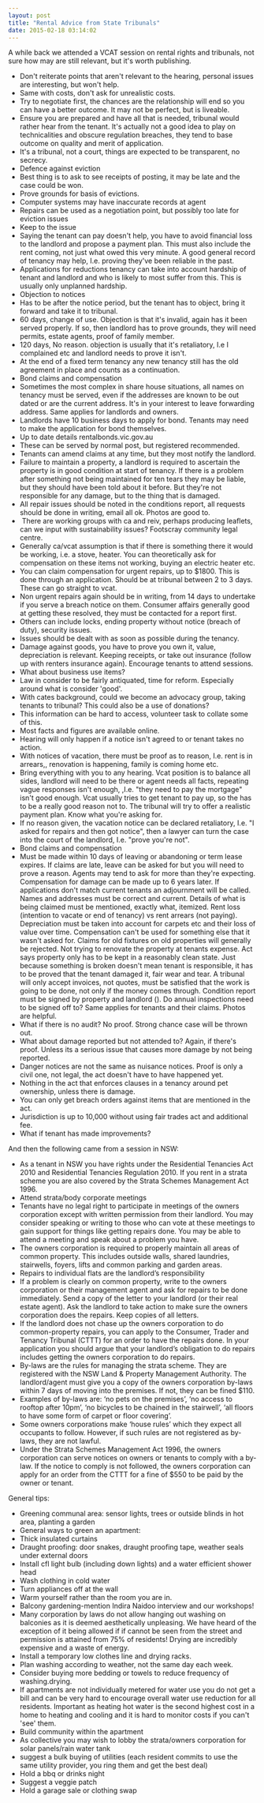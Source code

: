 ```yaml
---
layout: post
title: "Rental Advice from State Tribunals"
date: 2015-02-18 03:14:02
---
```


A while back we attended a VCAT session on rental rights and tribunals, not sure how may are still relevant, but it's worth publishing.

*   Don't reiterate points that aren't relevant to the hearing, personal issues are interesting, but won't help.
*   Same with costs, don't ask for unrealistic costs.
*   Try to negotiate first, the chances are the relationship will end so you can have a better outcome. It may not be perfect, but is liveable.
*   Ensure you are prepared and have all that is needed, tribunal would rather hear from the tenant. It's actually not a good idea to play on technicalities and obscure regulation breaches, they tend to base outcome on quality and merit of application. 
*   It's a tribunal, not a court, things are expected to be transparent, no secrecy.
*   Defence against eviction
*   Best thing is to ask to see receipts of posting, it may be late and the case could be won.
*   Prove grounds for basis of evictions.
*   Computer systems may have inaccurate records at agent
*   Repairs can be used as a negotiation point, but possibly too late for eviction issues
*   Keep to the issue
*   Saying the tenant can pay doesn't help, you have to avoid financial loss to the landlord and propose a payment plan. This must also include the rent coming, not just what owed this very minute. A good general record of tenancy may help, I.e. proving they've been reliable in the past.
*   Applications for reductions tenancy can take into account hardship of tenant and landlord and who is likely to most suffer from this. This is usually only unplanned hardship.
*   Objection to notices
*   Has to be after the notice period, but the tenant has to object, bring it forward and take it to tribunal.
*   60 days, change of use. Objection is that it's invalid, again has it been served properly. If so, then landlord has to prove grounds, they will need permits, estate agents, proof of family member.
*   120 days, No reason. objection is usually that it's retaliatory, I.e I complained etc and landlord needs to prove it isn't.
*   At the end of a fixed term tenancy any new tenancy still has the old agreement in place and counts as a continuation.
*   Bond claims and compensation
*   Sometimes the most complex in share house situations, all names on tenancy must be served, even if the addresses are known to be out dated or are the current address. It's in your interest to leave forwarding address. Same applies for landlords and owners.
*   Landlords have 10 business days to apply for bond. Tenants may need to make the application for bond themselves.
*   Up to date details rentalbonds.vic.gov.au
*   These can be served by normal post, but registered recommended.
*   Tenants can amend claims at any time, but they most notify the landlord.
*   Failure to maintain a property, a landlord is required to ascertain the property is in good condition at start of tenancy. If there is a problem after something not being maintained for ten tears they may be liable, but they should have been told about it before. But they're not responsible for any damage, but to the thing that is damaged.
*   All repair issues should be noted in the conditions report, all requests should be done in writing, email all ok. Photos are good to.
*    There are working groups with ca and reiv, perhaps producing leaflets, can we input with sustainability issues? Footscray community legal centre.
*   Generally ca/vcat assumption is that if there is something there it would be working, i.e. a stove, heater. You can theoretically ask for compensation on these items not working, buying an electric heater etc.
*   You can claim compensation for urgent repairs, up to $1800. This is done through an application. Should be at tribunal between 2 to 3 days. These can go straight to vcat.
*   Non urgent repairs again should be in writing, from 14 days to undertake if you serve a breach notice on them. Consumer affairs generally good at getting these resolved, they must be contacted for a report first.
*   Others can include locks, ending property without notice (breach of duty), security issues.
*   Issues should be dealt with as soon as possible during the tenancy.
*   Damage against goods, you have to prove you own it, value, depreciation is relevant. Keeping receipts, or take out insurance (follow up with renters insurance again). Encourage tenants to attend sessions.
*   What about business use items?
*   Law in consider to be fairly antiquated, time for reform. Especially around what is consider 'good'.
*   With cates background, could we become an advocacy group, taking tenants to tribunal? This could also be a use of donations?
*   This information can be hard to access, volunteer task to collate some of this.
*   Most facts and figures are available online.
*   Hearing will only happen if a notice isn't agreed to or tenant takes no action.
*   With notices of vacation, there must be proof as to reason, I.e. rent is in arrears,, renovation is happening, family is coming home etc.
*   Bring everything with you to any hearing. Vcat position is to balance all sides, landlord will need to be there or agent needs all facts, repeating vague responses isn't enough, ,I.e. "they need to pay the mortgage" isn't good enough. Vcat usually tries to get tenant to pay up, so the has to be a really good reason not to. The tribunal will try to offer a realistic payment plan. Know what you're asking for.
*   If no reason given, the vacation notice can be declared retaliatory, I.e. "I asked for repairs and then got notice", then a lawyer can turn the case into the court of the landlord, I.e. "prove you're not".
*   Bond claims and compensation
*   Must be made within 10 days of leaving or abandoning or term lease expires. If claims are late, leave can be asked for but you will need to prove a reason. Agents may tend to ask for more than they're expecting. Compensation for damage can be made up to 6 years later. If applications don't match current tenants an adjournment will be called. Names and addresses must be correct and current. Details of what is being claimed must be mentioned, exactly what, itemized. Rent loss (intention to vacate or end of tenancy) vs rent arrears (not paying). Depreciation must be taken into account for carpets etc and their loss of value over time. Compensation can't be used for something else that it wasn't asked for. Claims for old fixtures on old properties will generally be rejected. Not trying to renovate the property at tenants expense. Act says property only has to be kept in a reasonably clean state. Just because something is broken doesn't mean tenant is responsible, it has to be proved that the tenant damaged it, fair wear and tear. A tribunal will only accept invoices, not quotes, must be satisfied that the work is going to be done, not only if the money comes through. Condition report must be signed by property and landlord (). Do annual inspections need to be signed off to? Same applies for tenants and their claims. Photos are helpful.
*   What if there is no audit? No proof. Strong chance case will be thrown out.
*   What about damage reported but not attended to? Again, if there's proof. Unless its a serious issue that causes more damage by not being reported.
*   Danger notices are not the same as nuisance notices. Proof is only a civil one, not legal, the act doesn't have to have happened yet.
*   Nothing in the act that enforces clauses in a tenancy around pet ownership, unless there is damage.
*   You can only get breach orders against items that are mentioned in the act.
*   Jurisdiction is up to 10,000 without using fair trades act and additional fee.
*   What if tenant has made improvements?

And then the following came from a session in NSW:

*   As a tenant in NSW you have rights under the Residential Tenancies Act 2010 and Residential Tenancies Regulation 2010. If you rent in a strata scheme you are also covered by the Strata Schemes Management Act 1996.
*   Attend strata/body corporate meetings
*   Tenants have no legal right to participate in meetings of the owners corporation except with written permission from their landlord. You may consider speaking or writing to those who can vote at these meetings to gain support for things like getting repairs done. You may be able to attend a meeting and speak about a problem you have. 
*   The owners corporation is required to properly maintain all areas of common property. This includes outside walls, shared laundries, stairwells, foyers, lifts and common parking and garden areas.
*   Repairs to individual flats are the landlord’s responsibility
*   If a problem is clearly on common property, write to the owners corporation or their management agent and ask for repairs to be done immediately. Send a copy of the letter to your landlord (or their real estate agent). Ask the landlord to take action to make sure the owners corporation does the repairs. Keep copies of all letters.
*   If the landlord does not chase up the owners corporation to do common-property repairs, you can apply to the Consumer, Trader and Tenancy Tribunal (CTTT) for an order to have the repairs done. In your application you should argue that your landlord’s obligation to do repairs includes getting the owners corporation to do repairs.
*   By-laws are the rules for managing the strata scheme. They are registered with the NSW Land & Property Management Authority. The landlord/agent must give you a copy of the owners corporation by-laws within 7 days of moving into the premises. If not, they can be fined $110.
*   Examples of by-laws are: ‘no pets on the premises’, ‘no access to rooftop after 10pm’, ‘no bicycles to be chained in the stairwell’, ‘all floors to have some form of carpet or floor covering’.
*   Some owners corporations make ‘house rules’ which they expect all occupants to follow. However, if such rules are not registered as by-laws, they are not lawful.
*   Under the Strata Schemes Management Act 1996, the owners corporation can serve notices on owners or tenants to comply with a by-law. If the notice to comply is not followed, the owners corporation can apply for an order from the CTTT for a fine of $550 to be paid by the owner or tenant.

General tips:

*   Greening communal area: sensor lights, trees or outside blinds in hot area, planting a garden
*   General ways to green an apartment:
*   Thick insulated curtains
*   Draught proofing: door snakes, draught proofing tape, weather seals under external doors
*   Install cfl light bulb (including down lights) and a water efficient shower head
*   Wash clothing in cold water
*   Turn appliances off at the wall
*   Warm yourself rather than the room you are in.
*   Balcony gardening-mention Indira Naidoo interview and our workshops!
*   Many corporation by laws do not allow hanging out washing on balconies as it is deemed aesthetically unpleasing. We have heard of the exception of it being allowed if if cannot be seen from the street and permission is attained from 75% of residents! Drying are incredibly expensive and a waste of energy.
*   Install a temporary low clothes line and drying racks. 
*   Plan washing according to weather, not the same day each week. 
*   Consider buying more bedding or towels to reduce frequency of washing.drying. 
*   If apartments are not individually metered for water use you do not get a bill and can be very hard to encourage overall water use reduction for all residents. Important as heating hot water is the second highest cost in a home to heating and cooling and it is hard to monitor costs if you can't 'see' them.
*   Build community within the apartment
*   As collective you may wish to lobby the strata/owners corporation for solar panels/rain water tank 
*   suggest a bulk buying of utilities (each resident commits to use the same utility provider, you ring them and get the best deal)
*   Hold a bbq or drinks night
*   Suggest a veggie patch
*   Hold a garage sale or clothing swap